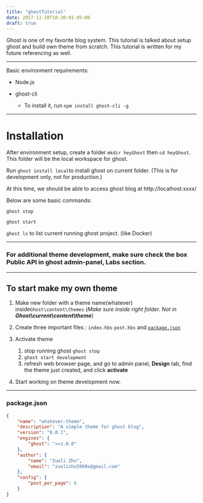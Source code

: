 ```yaml
---
title: "ghostTutorial"
date: 2017-11-28T18:30:01-05:00
draft: true
---
```


Ghost is one of my favorite blog system. This tutorial is talked about setup ghost and build own theme from scratch. This tutorial is written for my future referencing as well.

---

Basic environment requirements:

- Node.js

- ghost-cli

  - To install it, run `npm install ghost-cli -g`

---
# Installation

After environment setup, create a folder `mkdir heyGhost` then `cd heyGhost`. This folder will be the local workspace for ghost. 

Run `ghost install local`to install ghost on current folder. (This is for development only, not for production.)

At this time, we should be able to access ghost blog at http://localhost:xxxx/

Below are some basic commands:

`ghost stop`

`ghost start`

`ghost ls` to list current running ghost project. (like Docker)

---

### For additional theme development, make sure check the box Public API in ghost admin-panel, **Labs** section.

---

## To start make my own theme

1. Make new folder with a theme name(whatever) inside`Ghost\content\themes`
  (_Make sure inside right folder. Not in *__Ghost\current\content\theme__*_)
2. Create three important files : `index.hbs` `post.hbs` and [`package.json`](#package.json)
3. Activate theme
   1. stop running ghost `ghost stop`
   2. `ghost start development`
   3. refresh web browser page, and go to admin panel, **Design** tab, find the theme just created, and click **activate**

4. Start working on theme development now.

---
### package.json

```json
{
    "name": "whatever-theme",
    "description": "A simple theme for ghost blog",
    "version": "0.0.1",
    "engines": {
        "ghost": ">=1.0.0"
    },
    "author": {
        "name": "Zuoli Zhu",
        "email": "zuolizhu5960x@gmail.com"
    },
    "config": {
        "post_per_page": 6
    }
}
```



